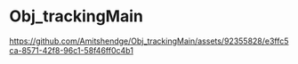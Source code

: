 # Obj_trackingMain

https://github.com/Amitshendge/Obj_trackingMain/assets/92355828/e3ffc5ca-8571-42f8-96c1-58f46ff0c4b1

